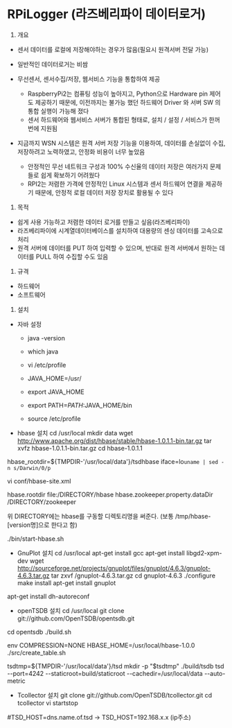 # RPiLogger (라즈베리파이 데이터로거)

1. 개요
  - 센서 데이터를 로컬에 저장해야하는 경우가 많음(필요시 원격서버 전달 가능)
  - 일반적인 데이터로거는 비쌈
  - 무선센서, 센서수집/저장, 웹서비스 기능을 통합하여 제공
    - RaspberryPi2는 컴퓨팅 성능이 높아지고, Python으로 Hardware pin 제어도 제공하기 때문에, 이전까지는 불가능 했던 하드웨어 Driver 와 서버 SW 의 통합 실행이 가능해 졌다
    - 센서 하드웨어와 웹서비스 서버가 통합된 형태로, 설치 / 설정 / 서비스가 한꺼번에 지원됨

  - 지금까지 WSN 시스템은 원격 서버 저장 기능을 이용하여, 데이터를 손실없이 수집, 저장하려고 노력하였고, 안정화 비용이 너무 높았음
    - 안정적인 무선 네트워크 구성과 100% 수신율의 데이터 저장은 여러가지 문제들로 쉽게 확보하기 어려웠다
    - RPI2는 저렴한 가격에 안정적인 Linux 시스템과 센서 하드웨어 연결을 제공하기 때문에, 안정적 로컬 데이터 저장 장치로 활용될 수 있다
    
1. 목적
  - 쉽게 사용 가능하고 저렴한 데이터 로거를 만들고 싶음(라즈베리파이)
  - 라즈베리파이에 시계열데이터베이스를 설치하여 대용량의 센싱 데이터를 고속으로 처리
  - 원격 서버에 데이터를 PUT 하여 입력할 수 있으며, 반대로 원격 서버에서 원하는 데이터를 PULL 하여 수집할 수도 있음

1. 규격
  - 하드웨어 
  - 소프트웨어

1. 설치
  - 자바 설정
    - java -version
    - which java

    - vi /etc/profile

    - JAVA_HOME=/usr/
    - export JAVA_HOME
    - export PATH=$PATH:$JAVA_HOME/bin

    - source /etc/profile

  - hbase 설치
   cd /usr/local
   mkdir data
   wget http://www.apache.org/dist/hbase/stable/hbase-1.0.1.1-bin.tar.gz
   tar xvfz hbase-1.0.1.1-bin.tar.gz
   cd hbase-1.0.1.1

   hbase_rootdir=${TMPDIR-'/usr/local/data'}/tsdhbase
   iface=lo`uname | sed -n s/Darwin/0/p`

   vi conf/hbase-site.xml

   <?xml version="1.0"?>
   <?xml-stylesheet type="text/xsl" href="configuration.xsl"?>
   <configuration>
    <property>
    <name>hbase.rootdir</name>
    <value>file:/DIRECTORY/hbase</value>
    </property>
    <property>
    <name>hbase.zookeeper.property.dataDir</name>
    <value>/DIRECTORY/zookeeper</value>
    </property>
   </configuration>

   위 DIRECTORY에는 hbase를 구동할 디렉토리명을 써준다. (보통 /tmp/hbase-[version명]으로 한다고 함)

   ./bin/start-hbase.sh

  - GnuPlot 설치
   cd /usr/local
   apt-get install gcc
   apt-get install libgd2-xpm-dev
   wget http://sourceforge.net/projects/gnuplot/files/gnuplot/4.6.3/gnuplot-4.6.3.tar.gz
   tar zxvf /gnuplot-4.6.3.tar.gz
   cd gnuplot-4.6.3
   ./configure
   make install
   apt-get install gnuplot

   apt-get install dh-autoreconf

  - openTSDB 설치
   cd /usr/local
   git clone git://github.com/OpenTSDB/opentsdb.git

   cd opentsdb
   ./build.sh

   env COMPRESSION=NONE HBASE_HOME=/usr/local/hbase-1.0.0 ./src/create_table.sh

   tsdtmp=${TMPDIR-'/usr/local/data'}/tsd
   mkdir -p "$tsdtmp"
   ./build/tsdb tsd --port=4242 --staticroot=build/staticroot --cachedir=/usr/local/data --auto-metric

  - Tcollector 설치
   git clone git://github.com/OpenTSDB/tcollector.git
   cd tcollector
   vi startstop

   #TSD_HOST=dns.name.of.tsd -> TSD_HOST=192.168.x.x (ip주소)

